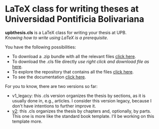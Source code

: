 # LaTeX class for writing theses at Universidad Pontificia Bolivariana

**upbthesis.cls** is a LaTeX class for writing your thesis at UPB.  
*Knowing how to write using LaTeX is a prerequisite*.

You have the following possibilities:
- To download a .zip bundle with all the relevant files [click here](https://github.com/jarmupb/upbthesis_LaTeX/blob/master/v2/upbthesis.zip).
- To download the .cls file directly *use right click and download file as* <a href="https://github.com/jarmupb/upbthesis_LaTeX/blob/master/v2/upbthesis.cls" download>here</a>.
- To explore the repository that contains all the files [click here](https://github.com/jarmupb/upbthesis_LaTeX/tree/master/v2).
- To see the documentation [click here](https://github.com/jarmupb/upbthesis_LaTeX/blob/master/v2/upbthesis_manual.pdf).

For you to know, there are two versions so far:
- v1_legacy: this .cls version organizes the thesis by sections, as it is usually done in, e.g., articles. I consider this version legacy, because I don't have intentions to further improve it.
- [v2](https://github.com/jarmupb/upbthesis_LaTeX/tree/master/v2): this .cls organizes the thesis by chapters and, optionally, by parts. This one is more like the standard book template. I'll be working on this template more.
